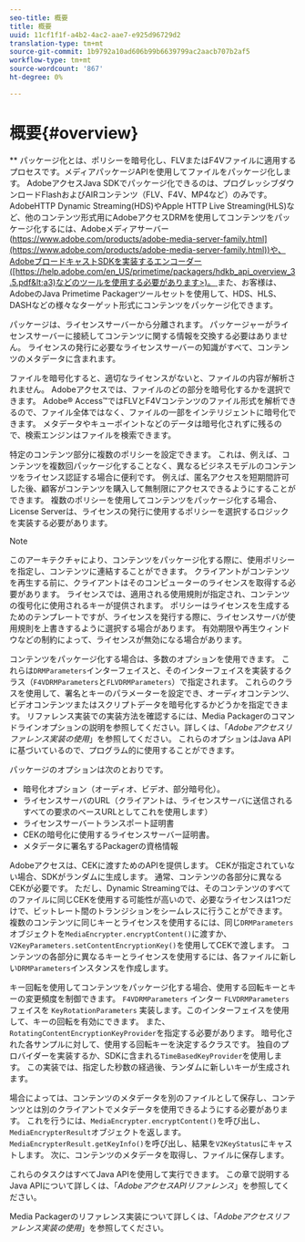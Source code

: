 ```yaml
---
seo-title: 概要
title: 概要
uuid: 11cf1f1f-a4b2-4ac2-aae7-e925d96729d2
translation-type: tm+mt
source-git-commit: 1b9792a10ad606b99b6639799ac2aacb707b2af5
workflow-type: tm+mt
source-wordcount: '867'
ht-degree: 0%

---
```



# 概要{#overview}

** パッケージ化とは、ポリシーを暗号化し、FLVまたはF4Vファイルに適用するプロセスです。メディアパッケージAPIを使用してファイルをパッケージ化します。 AdobeアクセスJava SDKでパッケージ化できるのは、プログレッシブダウンロードFlashおよびAIRコンテンツ（FLV、F4V、MP4など）のみです。 AdobeHTTP Dynamic Streaming(HDS)やApple HTTP Live Streaming(HLS)など、他のコンテンツ形式用にAdobeアクセスDRMを使用してコンテンツをパッケージ化するには、Adobeメディアサーバー([https://www.adobe.com/products/adobe-media-server-family.html](https://www.adobe.com/products/adobe-media-server-family.html))や、AdobeブロードキャストSDKを実装するエンコーダー([https://help.adobe.com/en_US/primetime/packagers/hdkb_api_overview_3.5.pdf&lt;a3)などのツールを使用する必要があります>)。 ](https://help.adobe.com/en_US/primetime/packagers/hdkb_api_overview_3.5.pdf)また、お客様は、AdobeのJava Primetime Packagerツールセットを使用して、HDS、HLS、DASHなどの様々なターゲット形式にコンテンツをパッケージ化できます。

パッケージは、ライセンスサーバーから分離されます。 パッケージャーがライセンスサーバーに接続してコンテンツに関する情報を交換する必要はありません。 ライセンスの発行に必要なライセンスサーバーの知識がすべて、コンテンツのメタデータに含まれます。

ファイルを暗号化すると、適切なライセンスがないと、ファイルの内容が解析されません。 Adobeアクセスでは、ファイルのどの部分を暗号化するかを選択できます。 Adobe® Access™ではFLVとF4Vコンテンツのファイル形式を解析できるので、ファイル全体ではなく、ファイルの一部をインテリジェントに暗号化できます。 メタデータやキューポイントなどのデータは暗号化されずに残るので、検索エンジンはファイルを検索できます。

特定のコンテンツ部分に複数のポリシーを設定できます。 これは、例えば、コンテンツを複数回パッケージ化することなく、異なるビジネスモデルのコンテンツをライセンス認証する場合に便利です。 例えば、匿名アクセスを短期間許可した後、顧客がコンテンツを購入して無制限にアクセスできるようにすることができます。 複数のポリシーを使用してコンテンツをパッケージ化する場合、License Serverは、ライセンスの発行に使用するポリシーを選択するロジックを実装する必要があります。

>[!NOTE]
>
>このアーキテクチャにより、コンテンツをパッケージ化する際に、使用ポリシーを指定し、コンテンツに連結することができます。 クライアントがコンテンツを再生する前に、クライアントはそのコンピューターのライセンスを取得する必要があります。 ライセンスでは、適用される使用規則が指定され、コンテンツの復号化に使用されるキーが提供されます。 ポリシーはライセンスを生成するためのテンプレートですが、ライセンスを発行する際に、ライセンスサーバが使用規則を上書きするように選択する場合があります。 有効期限や再生ウィンドウなどの制約によって、ライセンスが無効になる場合があります。

コンテンツをパッケージ化する場合は、多数のオプションを使用できます。 これらは`DRMParameters`インターフェイスと、そのインターフェイスを実装するクラス（`F4VDRMParameters`と`FLVDRMParameters`）で指定されます。 これらのクラスを使用して、署名とキーのパラメーターを設定でき、オーディオコンテンツ、ビデオコンテンツまたはスクリプトデータを暗号化するかどうかを指定できます。 リファレンス実装での実装方法を確認するには、Media Packagerのコマンドラインオプションの説明を参照してください。詳しくは、「*Adobeアクセスリファレンス実装の使用*」を参照してください。 これらのオプションはJava APIに基づいているので、プログラム的に使用することができます。

パッケージのオプションは次のとおりです。

* 暗号化オプション（オーディオ、ビデオ、部分暗号化）。
* ライセンスサーバのURL（クライアントは、ライセンスサーバに送信されるすべての要求のベースURLとしてこれを使用します）
* ライセンスサーバートランスポート証明書
* CEKの暗号化に使用するライセンスサーバー証明書。
* メタデータに署名するPackagerの資格情報

Adobeアクセスは、CEKに渡すためのAPIを提供します。 CEKが指定されていない場合、SDKがランダムに生成します。 通常、コンテンツの各部分に異なるCEKが必要です。 ただし、Dynamic Streamingでは、そのコンテンツのすべてのファイルに同じCEKを使用する可能性が高いので、必要なライセンスは1つだけで、ビットレート間のトランジションをシームレスに行うことができます。 複数のコンテンツに同じキーとライセンスを使用するには、同じ`DRMParameters`オブジェクトを`MediaEncrypter.encryptContent()`に渡すか、`V2KeyParameters.setContentEncryptionKey()`を使用してCEKで渡します。 コンテンツの各部分に異なるキーとライセンスを使用するには、各ファイルに新しい`DRMParameters`インスタンスを作成します。

キー回転を使用してコンテンツをパッケージ化する場合、使用する回転キーとキーの変更頻度を制御できます。 `F4VDRMParameters` インター `FLVDRMParameters` フェイスを `KeyRotationParameters` 実装します。このインターフェイスを使用して、キーの回転を有効にできます。 また、`RotatingContentEncryptionKeyProvider`を指定する必要があります。 暗号化された各サンプルに対して、使用する回転キーを決定するクラスです。 独自のプロバイダーを実装するか、SDKに含まれる`TimeBasedKeyProvider`を使用します。 この実装では、指定した秒数の経過後、ランダムに新しいキーが生成されます。

場合によっては、コンテンツのメタデータを別のファイルとして保存し、コンテンツとは別のクライアントでメタデータを使用できるようにする必要があります。 これを行うには、`MediaEncrypter.encryptContent()`を呼び出し、`MediaEncrypterResult`オブジェクトを返します。 `MediaEncrypterResult.getKeyInfo()`を呼び出し、結果を`V2KeyStatus`にキャストします。 次に、コンテンツのメタデータを取得し、ファイルに保存します。

これらのタスクはすべてJava APIを使用して実行できます。 この章で説明するJava APIについて詳しくは、「*AdobeアクセスAPIリファレンス*」を参照してください。

Media Packagerのリファレンス実装について詳しくは、「*Adobeアクセスリファレンス実装の使用*」を参照してください。
